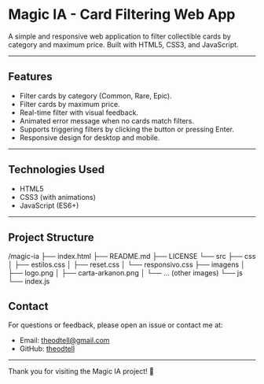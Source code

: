 # Magic IA - Card Filtering Web App

A simple and responsive web application to filter collectible cards by category and maximum price. Built with HTML5, CSS3, and JavaScript.

---

## Features

- Filter cards by category (Common, Rare, Epic).
- Filter cards by maximum price.
- Real-time filter with visual feedback.
- Animated error message when no cards match filters.
- Supports triggering filters by clicking the button or pressing Enter.
- Responsive design for desktop and mobile.

---

## Technologies Used

- HTML5
- CSS3 (with animations)
- JavaScript (ES6+)

---

## Project Structure

/magic-ia
├── index.html
├── README.md
├── LICENSE
└── src
├── css
│ ├── estilos.css
│ ├── reset.css
│ └── responsivo.css
├── imagens
│ ├── logo.png
│ ├── carta-arkanon.png
│ └── ... (other images)
└── js
└── index.js

## Contact

For questions or feedback, please open an issue or contact me at:

- Email: theodtell@gmail.com  
- GitHub: [theodtell](https://github.com/Theodtell)

---

Thank you for visiting the Magic IA project! 🚀
